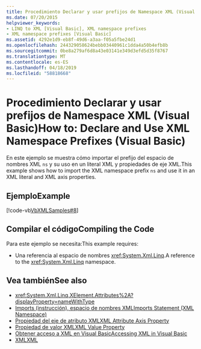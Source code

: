 ```yaml
---
title: Procedimiento Declarar y usar prefijos de Namespace XML (Visual Basic)
ms.date: 07/20/2015
helpviewer_keywords:
- LINQ to XML [Visual Basic], XML namespace prefixes
- XML namespace prefixes [Visual Basic]
ms.assetid: 4292e1d9-eb8f-49d6-a3aa-f05a5fbe24d1
ms.openlocfilehash: 244329058624bebb03440961c1dda4a50b4efb8b
ms.sourcegitcommit: 0be8a279af6d8a43e03141e349d3efd5d35f8767
ms.translationtype: MT
ms.contentlocale: es-ES
ms.lasthandoff: 04/18/2019
ms.locfileid: "58818668"
---
```

# <a name="how-to-declare-and-use-xml-namespace-prefixes-visual-basic"></a><span data-ttu-id="03f47-102">Procedimiento Declarar y usar prefijos de Namespace XML (Visual Basic)</span><span class="sxs-lookup"><span data-stu-id="03f47-102">How to: Declare and Use XML Namespace Prefixes (Visual Basic)</span></span>
<span data-ttu-id="03f47-103">En este ejemplo se muestra cómo importar el prefijo del espacio de nombres XML `ns` y su uso en un literal XML y propiedades de eje XML.</span><span class="sxs-lookup"><span data-stu-id="03f47-103">This example shows how to import the XML namespace prefix `ns` and use it in an XML literal and XML axis properties.</span></span>  
  
## <a name="example"></a><span data-ttu-id="03f47-104">Ejemplo</span><span class="sxs-lookup"><span data-stu-id="03f47-104">Example</span></span>  
 [!code-vb[VbXMLSamples#8](~/samples/snippets/visualbasic/VS_Snippets_VBCSharp/VbXMLSamples/VB/XMLSamples3.vb#8)]  
  
## <a name="compiling-the-code"></a><span data-ttu-id="03f47-105">Compilar el código</span><span class="sxs-lookup"><span data-stu-id="03f47-105">Compiling the Code</span></span>  
 <span data-ttu-id="03f47-106">Para este ejemplo se necesita:</span><span class="sxs-lookup"><span data-stu-id="03f47-106">This example requires:</span></span>  
  
-   <span data-ttu-id="03f47-107">Una referencia al espacio de nombres <xref:System.Xml.Linq>.</span><span class="sxs-lookup"><span data-stu-id="03f47-107">A reference to the <xref:System.Xml.Linq> namespace.</span></span>  
  
## <a name="see-also"></a><span data-ttu-id="03f47-108">Vea también</span><span class="sxs-lookup"><span data-stu-id="03f47-108">See also</span></span>

- <xref:System.Xml.Linq.XElement.Attributes%2A?displayProperty=nameWithType>
- [<span data-ttu-id="03f47-109">Imports (instrucción), espacio de nombres XML</span><span class="sxs-lookup"><span data-stu-id="03f47-109">Imports Statement (XML Namespace)</span></span>](../../../../visual-basic/language-reference/statements/imports-statement-xml-namespace.md)
- [<span data-ttu-id="03f47-110">Propiedad del eje de atributo XML</span><span class="sxs-lookup"><span data-stu-id="03f47-110">XML Attribute Axis Property</span></span>](../../../../visual-basic/language-reference/xml-axis/xml-attribute-axis-property.md)
- [<span data-ttu-id="03f47-111">Propiedad de valor XML</span><span class="sxs-lookup"><span data-stu-id="03f47-111">XML Value Property</span></span>](../../../../visual-basic/language-reference/xml-axis/xml-value-property.md)
- [<span data-ttu-id="03f47-112">Obtener acceso a XML en Visual Basic</span><span class="sxs-lookup"><span data-stu-id="03f47-112">Accessing XML in Visual Basic</span></span>](../../../../visual-basic/programming-guide/language-features/xml/accessing-xml.md)
- [<span data-ttu-id="03f47-113">XML</span><span class="sxs-lookup"><span data-stu-id="03f47-113">XML</span></span>](../../../../visual-basic/programming-guide/language-features/xml/index.md)
